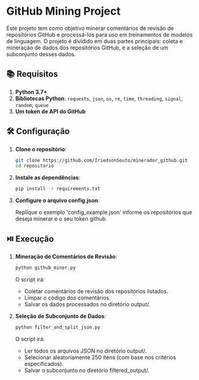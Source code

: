 # GitHub Mining Project 

Este projeto tem como objetivo minerar comentários de revisão de repositórios GitHub e processá-los para uso em treinamentos de modelos de linguagem. O projeto é dividido em duas partes principais: coleta e mineração de dados dos repositórios GitHub, e a seleção de um subconjunto desses dados.

## :books: Requisitos

1. **Python 3.7+**
2. **Bibliotecas Python**: `requests`, `json`, `os`, `re`, `time`, `threading`, `signal`, `random`, `queue`
3. **Um token de API do GitHub**

## :hammer_and_wrench: Configuração

1. **Clone o repositório**:
   ```sh
   git clone https://github.com/IriedsonSouto/minerador_github.git
   cd repositorio
   ```

2. **Instale as dependências**:
    ```sh
   pip install -r requirements.txt
   ```

3. **Configure o arquivo config.json**:

    Replique o exemplo 'config_example.json' informe os repositórios que deseja minerar e o seu token github

## :play_or_pause_button: Execução

1. **Mineração de Comentários de Revisão**:
   ```sh
   python github_miner.py
   ```
    O script irá:

    - Coletar comentários de revisão dos repositórios listados.
    - Limpar o código dos comentários.
    - Salvar os dados processados no diretório output/.

2. **Seleção de Subconjunto de Dados**:
   ```sh
   python filter_and_split_json.py
   ```
    O script irá:

    - Ler todos os arquivos JSON no diretório output/.
    - Selecionar aleatoriamente 250 itens (com base nos critérios especificados).
    - Salvar o subconjunto no diretório filtered_output/.

